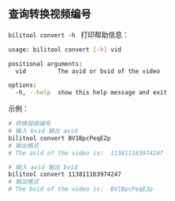 
## 查询转换视频编号

`bilitool convert -h ` 打印帮助信息：

```bash
usage: bilitool convert [-h] vid

positional arguments:
  vid         The avid or bvid of the video

options:
  -h, --help  show this help message and exit
```

示例：

```bash
# 转换视频编号
# 输入 bvid 输出 avid
bilitool convert BV1BpcPeqE2p
# 输出格式
# The avid of the video is:  113811163974247

# 输入 avid 输出 bvid
bilitool convert 113811163974247
# 输出格式
# The bvid of the video is:  BV1BpcPeqE2p
```